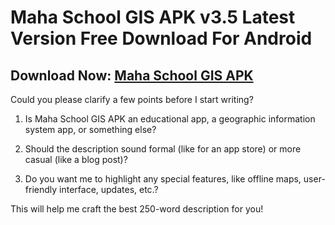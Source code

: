 ﻿#  Maha School GIS APK v3.5 Latest Version Free Download For Android
##  Download Now: [Maha School GIS APK](https://tinyurl.com/3ysnd93u)
Could you please clarify a few points before I start writing?

1.  Is Maha School GIS APK an educational app, a geographic information system app, or something else?
    
2.  Should the description sound formal (like for an app store) or more casual (like a blog post)?
    
3.  Do you want me to highlight any special features, like offline maps, user-friendly interface, updates, etc.?
    

This will help me craft the best 250-word description for you!

